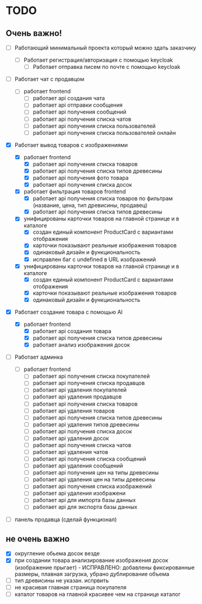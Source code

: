 # TODO

## Очень важно!
- [ ] Работающий минимальный проекта который можно здать заказчику
    - [ ] Работает регистрация/авторизация с помощью keycloak
        - [ ] Работает отправка писем по почте с помощью keycloak
- [ ] Работает чат с продавцом
    - [ ] работает frontend
        - [ ] работает api создания чата
        - [ ] работает api отправки сообщения
        - [ ] работает api получения сообщений
        - [ ] работает api получения списка чатов
        - [ ] работает api получения списка пользователей
        - [ ] работает api получения списка пользователей онлайн
- [x] Работает вывод товаров с изображениями
    - [x] работает frontend
        - [x] работает api получения списка товаров
        - [x] работает api получения списка типов древесины
        - [x] работает api получения фото товара
        - [x] работает api получения списка досок
    - [x] работает фильтрация товаров frontend
        - [x] работает api получения списка товаров по фильтрам (название, цена, тип древисины, продавец)
        - [x] работает api получения списка типов древесины
    - [x] унифицированы карточки товаров на главной странице и в каталоге
        - [x] создан единый компонент ProductCard с вариантами отображения
        - [x] карточки показывают реальные изображения товаров
        - [x] одинаковый дизайн и функциональность
        - [x] исправлен баг с undefined в URL изображений
    - [x] унифицированы карточки товаров на главной странице и в каталоге
        - [x] создан единый компонент ProductCard с вариантами отображения
        - [x] карточки показывают реальные изображения товаров
        - [x] одинаковый дизайн и функциональность
- [x] Работает создание товара с помощью AI
    - [x] работает frontend
        - [x] работает api создания товара
        - [x] работает api получения списка типов древесины
        - [x] работает анализ изображения досок
- [ ] Работает админка
    - [ ] работает frontend
        - [ ] работает api получения списка покупателей
        - [ ] работает api получения списка продавцов
        - [ ] работает api удаления покупателей
        - [ ] работает api удаления продавцов
        - [ ] работает api получения списка товаров
        - [ ] работает api удаления товаров
        - [ ] работает api получения списка типов древесины
        - [ ] работает api удаления типов древесины
        - [ ] работает api получения списка досок
        - [ ] работает api удаления досок
        - [ ] работает api получения списка чатов
        - [ ] работает api удаления чатов
        - [ ] работает api получения списка сообщений
        - [ ] работает api удаления сообщений
        - [ ] работает api получения цен на типы древесины
        - [ ] работает api удаления цен на типы древесины
        - [ ] работает api получения списка изображений
        - [ ] работает api удаления изображени 
        - [ ] работает api для импорта базы данных
        - [ ] работает api для экспорта базы данных 
- [ ] панель продавца (сделай функционал)
    

## не очень важно
- [x] округление обьема досок везде
- [x] при создании товара анализирование изображения досок (изображение прыгает) - ИСПРАВЛЕНО: добавлены фиксированные размеры, плавная загрузка, убрано дублирование объема
- [ ] тип древисины не указан. испрвить
- [ ] не красивая главная страница покупателя
- [ ] каталог товаров на главной красивее чем на странице каталог 
